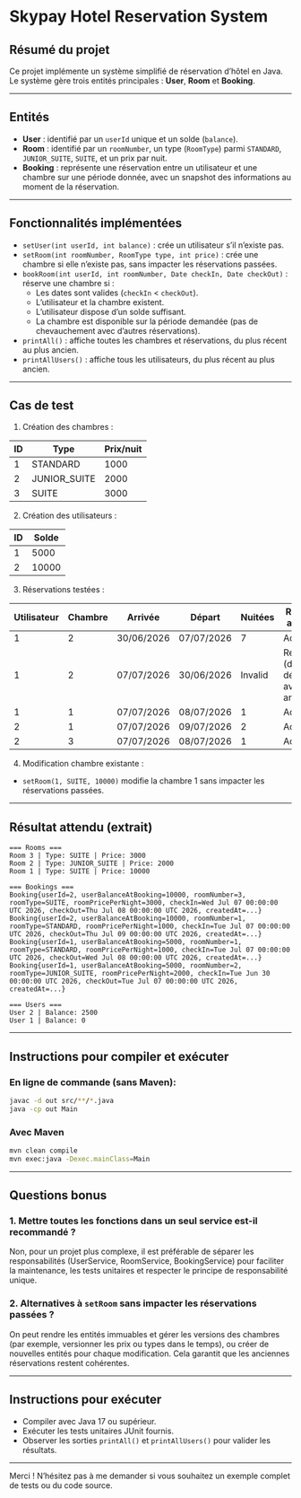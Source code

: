 # Skypay Hotel Reservation System

## Résumé du projet

Ce projet implémente un système simplifié de réservation d’hôtel en Java.  
Le système gère trois entités principales : **User**, **Room** et **Booking**.

---

## Entités

- **User** : identifié par un `userId` unique et un solde (`balance`).
- **Room** : identifié par un `roomNumber`, un type (`RoomType`) parmi `STANDARD`, `JUNIOR_SUITE`, `SUITE`, et un prix par nuit.
- **Booking** : représente une réservation entre un utilisateur et une chambre sur une période donnée, avec un snapshot des informations au moment de la réservation.

---

## Fonctionnalités implémentées

- `setUser(int userId, int balance)` : crée un utilisateur s’il n’existe pas.
- `setRoom(int roomNumber, RoomType type, int price)` : crée une chambre si elle n’existe pas, sans impacter les réservations passées.
- `bookRoom(int userId, int roomNumber, Date checkIn, Date checkOut)` : réserve une chambre si :
    - Les dates sont valides (`checkIn` < `checkOut`).
    - L’utilisateur et la chambre existent.
    - L’utilisateur dispose d’un solde suffisant.
    - La chambre est disponible sur la période demandée (pas de chevauchement avec d’autres réservations).
- `printAll()` : affiche toutes les chambres et réservations, du plus récent au plus ancien.
- `printAllUsers()` : affiche tous les utilisateurs, du plus récent au plus ancien.

---

## Cas de test

1. Création des chambres :

| ID  | Type         | Prix/nuit |
|------|--------------|-----------|
| 1    | STANDARD     | 1000      |
| 2    | JUNIOR_SUITE | 2000      |
| 3    | SUITE        | 3000      |

2. Création des utilisateurs :

| ID  | Solde  |
|------|--------|
| 1    | 5000   |
| 2    | 10000  |

3. Réservations testées :

| Utilisateur | Chambre | Arrivée      | Départ      | Nuitées | Résultat attendu                  |
|-------------|---------|--------------|-------------|---------|---------------------------------|
| 1           | 2       | 30/06/2026   | 07/07/2026  | 7       | Acceptée                        |
| 1           | 2       | 07/07/2026   | 30/06/2026  | Invalid | Rejetée (date départ avant arrivée) |
| 1           | 1       | 07/07/2026   | 08/07/2026  | 1       | Acceptée                        |
| 2           | 1       | 07/07/2026   | 09/07/2026  | 2       | Acceptée                        |
| 2           | 3       | 07/07/2026   | 08/07/2026  | 1       | Acceptée                        |

4. Modification chambre existante :

- `setRoom(1, SUITE, 10000)` modifie la chambre 1 sans impacter les réservations passées.

---

## Résultat attendu (extrait)

```
=== Rooms ===
Room 3 | Type: SUITE | Price: 3000
Room 2 | Type: JUNIOR_SUITE | Price: 2000
Room 1 | Type: SUITE | Price: 10000

=== Bookings ===
Booking{userId=2, userBalanceAtBooking=10000, roomNumber=3, roomType=SUITE, roomPricePerNight=3000, checkIn=Wed Jul 07 00:00:00 UTC 2026, checkOut=Thu Jul 08 00:00:00 UTC 2026, createdAt=...}
Booking{userId=2, userBalanceAtBooking=10000, roomNumber=1, roomType=STANDARD, roomPricePerNight=1000, checkIn=Tue Jul 07 00:00:00 UTC 2026, checkOut=Thu Jul 09 00:00:00 UTC 2026, createdAt=...}
Booking{userId=1, userBalanceAtBooking=5000, roomNumber=1, roomType=STANDARD, roomPricePerNight=1000, checkIn=Tue Jul 07 00:00:00 UTC 2026, checkOut=Wed Jul 08 00:00:00 UTC 2026, createdAt=...}
Booking{userId=1, userBalanceAtBooking=5000, roomNumber=2, roomType=JUNIOR_SUITE, roomPricePerNight=2000, checkIn=Tue Jun 30 00:00:00 UTC 2026, checkOut=Tue Jul 07 00:00:00 UTC 2026, createdAt=...}

=== Users ===
User 2 | Balance: 2500
User 1 | Balance: 0
```

---

## Instructions pour compiler et exécuter 
### En ligne de commande (sans Maven): 
```bash 
javac -d out src/**/*.java
java -cp out Main

```
### Avec Maven
```bash 
mvn clean compile
mvn exec:java -Dexec.mainClass=Main

```
---
## Questions bonus

### 1. Mettre toutes les fonctions dans un seul service est-il recommandé ?

Non, pour un projet plus complexe, il est préférable de séparer les responsabilités (UserService, RoomService, BookingService) pour faciliter la maintenance, les tests unitaires et respecter le principe de responsabilité unique.

### 2. Alternatives à `setRoom` sans impacter les réservations passées ?

On peut rendre les entités immuables et gérer les versions des chambres (par exemple, versionner les prix ou types dans le temps), ou créer de nouvelles entités pour chaque modification. Cela garantit que les anciennes réservations restent cohérentes.

---

## Instructions pour exécuter

- Compiler avec Java 17 ou supérieur.
- Exécuter les tests unitaires JUnit fournis.
- Observer les sorties `printAll()` et `printAllUsers()` pour valider les résultats.

---

Merci ! N’hésitez pas à me demander si vous souhaitez un exemple complet de tests ou du code source.

